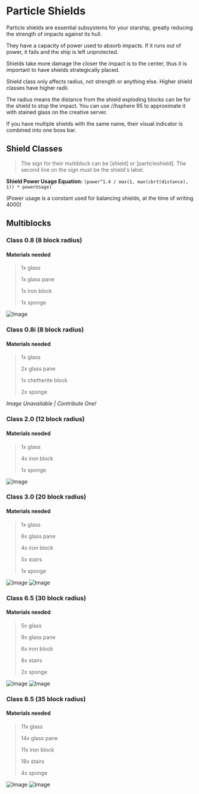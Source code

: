 # Particle Shields
Particle shields are essential subsystems for your starship,
greatly reducing the strength of impacts against its hull.

They have a capacity of power used to absorb impacts.
If it runs out of power, it fails and the ship is left unprotected.

Shields take more damage the closer the impact is to the center,
thus it is important to have shields strategically placed.

Shield class only affects radius, not strength or anything else. Higher shield classes have higher radii.

The radius means the distance from the shield exploding blocks can be for the shield to stop the impact.
You can use //hsphere 95 <radius> to approximate it with stained glass on the creative server.

If you have multiple shields with the same name,
their visual indicator is combined into one boss bar.

## Shield Classes

> The sign for their multiblock can be [shield] or [particleshield].
> The second line on the sign must be the shield's label.

**Shield Power Usage Equation:** `(power^1.4 / max(1, max(cbrt(distance), 1)) * powerUsage)`

(Power usage is a constant used for balancing shields, at the time of writing 4000)

## Multiblocks

### Class 0.8 (8 block radius)
#### Materials needed

> 1x glass
>
> 1x glass pane
>
> 1x iron block
>
> 1x sponge

![Image](https://raw.githubusercontent.com/StarLegacy/StarLegacy.Wiki/48ecd68cd23ece2a32b53a34e415344d2c441923/Images/Particle%20Shields/a98c52ec5b882c8e1047c79be2c36e1a.png)

### Class 0.8i (8 block radius)
#### Materials needed

> 1x glass
>
> 2x glass pane
>
> 1x chetherite block
>
> 2x sponge

*Image Unavailable | Contribute One!*

### Class 2.0 (12 block radius)
#### Materials needed

> 1x glass
>
> 4x iron block
>
> 1x sponge

![Image](https://raw.githubusercontent.com/StarLegacy/StarLegacy.Wiki/48ecd68cd23ece2a32b53a34e415344d2c441923/Images/Particle%20Shields/Screenshot_24.png)

### Class 3.0 (20 block radius)
#### Materials needed

> 1x glass
>
> 6x glass pane
>
> 4x iron block
>
> 5x stairs
>
> 1x sponge

![Image](https://raw.githubusercontent.com/StarLegacy/StarLegacy.Wiki/48ecd68cd23ece2a32b53a34e415344d2c441923/Images/Particle%20Shields/6ba154bec3cbafbd6d20c448b31fa40a.png)
![Image](https://raw.githubusercontent.com/StarLegacy/StarLegacy.Wiki/48ecd68cd23ece2a32b53a34e415344d2c441923/Images/Particle%20Shields/d7405f97c7a48627c0c9652e37b88b19.png)

### Class 6.5 (30 block radius)
#### Materials needed

> 5x glass
>
> 9x glass pane
>
> 6x iron block
>
> 8x stairs
>
> 2x sponge

![Image](https://raw.githubusercontent.com/StarLegacy/StarLegacy.Wiki/48ecd68cd23ece2a32b53a34e415344d2c441923/Images/Particle%20Shields/b4d7e120424490118f0ff01c23c64dbd.png)
![Image](https://raw.githubusercontent.com/StarLegacy/StarLegacy.Wiki/48ecd68cd23ece2a32b53a34e415344d2c441923/Images/Particle%20Shields/4196adcdb58ad6ef27280fe97d24b9cc.png)

### Class 8.5 (35 block radius)
#### Materials needed

> 11x glass
>
> 14x glass pane
>
> 11x iron block
>
> 18x stairs
>
> 4x sponge


![Image](https://raw.githubusercontent.com/StarLegacy/StarLegacy.Wiki/48ecd68cd23ece2a32b53a34e415344d2c441923/Images/Particle%20Shields/9cf0e84bb37bb3ec4de0b94efdbcc40a.png)
![Image](https://raw.githubusercontent.com/StarLegacy/StarLegacy.Wiki/48ecd68cd23ece2a32b53a34e415344d2c441923/Images/Particle%20Shields/fbc0c2e91d26ef651381b2d2984148ee.png)
